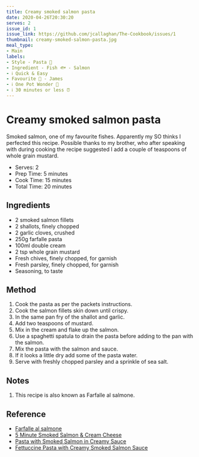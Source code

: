 ```yaml
---
title: Creamy smoked salmon pasta
date: 2020-04-26T20:30:20
serves: 2
issue_id: 1
issue_link: https://github.com/jcallaghan/The-Cookbook/issues/1
thumbnail: creamy-smoked-salmon-pasta.jpg
meal_type:
- Main
labels:
- Style - Pasta 🍝
- Ingredient - Fish 🐟 - Salmon
- ℹ️ Quick & Easy
- Favourite 🥰 - James
- ℹ️ One Pot Wonder 💪
- ℹ️ 30 minutes or less ⏰
---
```


# Creamy smoked salmon pasta

Smoked salmon, one of my favourite fishes. Apparently my SO thinks I perfected this recipe. Possible thanks to my brother, who after speaking with during cooking the recipe suggested I add a couple of teaspoons of whole grain mustard. 

- Serves: 2
- Prep Time: 5 minutes
- Cook Time: 15 minutes
- Total Time: 20 minutes

## Ingredients

- 2 smoked salmon fillets
- 2 shallots, finely chopped
- 2 garlic cloves, crushed
- 250g farfalle pasta
- 100ml double cream
- 2 tsp whole grain mustard
- Fresh chives, finely chopped, for garnish
- Fresh parsley, finely chopped, for garnish
- Seasoning, to taste

## Method

1. Cook the pasta as per the packets instructions.
2. Cook the salmon fillets skin down until crispy.
3. In the same pan fry of the shallot and garlic.
4. Add two teaspoons of mustard.
5. Mix in the cream and flake up the salmon.
6. Use a spaghetti spatula to drain the pasta before adding to the pan with the salmon.
7. Mix the pasta with the salmon and sauce.
8. If it looks a little dry add some of the pasta water.
7. Serve with freshly chopped parsley and a sprinkle of sea salt.

## Notes

1. This recipe is also known as Farfalle al salmone.

## Reference

- [Farfalle al salmone](https://blog.ingredientmatcher.com/farfalle-al-salmone/)
- [5 Minute Smoked Salmon & Cream Cheese](https://mumslounge.com.au/lifestyle/food/15-minute-smoked-salmon-cream-cheese-pasta/)
- [Pasta with Smoked Salmon in Creamy Sauce](https://2sistersrecipes.com/pasta-with-smoked-salmon-in-creamy/)
- [Fettuccine Pasta with Creamy Smoked Salmon Sauce](http://cookingwithmanuela.blogspot.com/2014/03/fettuccine-pasta-with-creamy-smoked.html)
